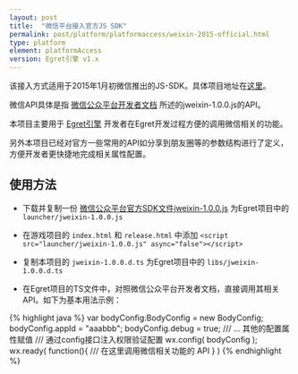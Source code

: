 ```yaml
---
layout: post
title:  "微信平台接入官方JS SDK"
permalink: post/platform/platformaccess/weixin-2015-official.html
type: platform
element: platformAccess
version: Egret引擎 v1.x
---
```


该接入方式适用于2015年1月初微信推出的JS-SDK。具体项目地址在<a href="https://github.com/wibrst/wxsdk-dts" target="_blank">这里</a>。
     
微信API具体是指 [微信公众平台开发者文档](http://mp.weixin.qq.com/wiki/7/aaa137b55fb2e0456bf8dd9148dd613f.html) 所述的jweixin-1.0.0.js的API。
     
本项目主要用于 [Egret引擎](https://github.com/egret-labs/egret-core) 开发者在Egret开发过程方便的调用微信相关的功能。   
         
另外本项目已经对官方一些常用的API如分享到朋友圈等的参数结构进行了定义，方便开发者更快捷地完成相关属性配置。
      
使用方法
--------------


* 下载并复制一份 [微信公众平台官方SDK文件jweixin-1.0.0.js](http://res.wx.qq.com/open/js/jweixin-1.0.0.js)  为Egret项目中的 ```launcher/jweixin-1.0.0.js```     

* 在游戏项目的 ```index.html``` 和 ```release.html``` 中添加 ``` <script src="launcher/jweixin-1.0.0.js" async="false"></script> ```
   
* 复制本项目的 ```jweixin-1.0.0.d.ts``` 为Egret项目中的 ```libs/jweixin-1.0.0.d.ts``` 
    
* 在Egret项目的TS文件中，对照微信公众平台开发者文档，直接调用其相关API。如下为基本用法示例：

{% highlight java %}
var bodyConfig:BodyConfig = new BodyConfig;
bodyConfig.appId = "aaabbb";
bodyConfig.debug = true;
/// ... 其他的配置属性赋值
/// 通过config接口注入权限验证配置
wx.config( bodyConfig );
wx.ready( function(){
    /// 在这里调用微信相关功能的 API
} )
{% endhighlight %}


